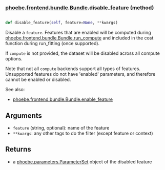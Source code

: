 ### [phoebe](phoebe.md).[frontend](phoebe.frontend.md).[bundle](phoebe.frontend.bundle.md).[Bundle](phoebe.frontend.bundle.Bundle.md).disable_feature (method)


```py

def disable_feature(self, feature=None, **kwargs)

```



Disable a `feature`.  Features that are enabled will be computed
during [phoebe.frontend.bundle.Bundle.run_compute](phoebe.frontend.bundle.Bundle.run_compute.md) and included in the cost function
during run_fitting (once supported).

If `compute` is not provided, the dataset will be disabled across all
compute options.

Note that not all `compute` backends support all types of features.
Unsupported features do not have 'enabled' parameters, and therefore
cannot be enabled or disabled.

See also:
* [phoebe.frontend.bundle.Bundle.enable_feature](phoebe.frontend.bundle.Bundle.enable_feature.md)

Arguments
-----------
* `feature` (string, optional): name of the feature
* `**kwargs`:  any other tags to do the filter
    (except feature or context)

Returns
---------
* a [phoebe.parameters.ParameterSet](phoebe.parameters.ParameterSet.md) object of the disabled feature

